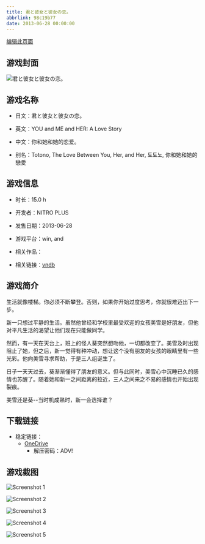 ```yaml
---
title: 君と彼女と彼女の恋。
abbrlink: 98c19b77
date: 2013-06-28 00:00:00
---
```

[编辑此页面](https://github.com/ACG-3/ADV3-source/blob/main/source/_posts/games/%E5%90%9B%E3%81%A8%E5%BD%BC%E5%A5%B3%E3%81%A8%E5%BD%BC%E5%A5%B3%E3%81%AE%E6%81%8B%E3%80%82.md)

## 游戏封面

![君と彼女と彼女の恋。](https://pan.timero.xyz/onedrive/img_lib_001/%E5%90%9B%E3%81%A8%E5%BD%BC%E5%A5%B3%E3%81%A8%E5%BD%BC%E5%A5%B3%E3%81%AE%E6%81%8B%E3%80%82_cover.avif)


## 游戏名称

- 日文：君と彼女と彼女の恋。
- 英文：YOU and ME and HER: A Love Story
- 中文：你和她和她的恋爱。

- 别名：Totono, The Love Between You, Her, and Her, 토토노, 你和她和她的戀愛


## 游戏信息

- 时长：15.0 h
- 开发者：NITRO PLUS
- 发售日期：2013-06-28
- 游戏平台：win, and
- 相关作品：

- 相关链接：[vndb](https://vndb.org/v7738)


## 游戏简介

生活就像楼梯。你必须不断攀登。否则，如果你开始过度思考，你就很难迈出下一步。

新一只想过平静的生活。虽然他曾经和学校里最受欢迎的女孩美雪是好朋友，但他对平凡生活的渴望让他们现在只能做同学。

然而，有一天在天台上，班上的怪人葵突然想吻他，一切都改变了。美雪及时出现阻止了她，但之后，新一觉得有种冲动，想让这个没有朋友的女孩的眼睛里有一些光彩。他向美雪寻求帮助，于是三人组诞生了。

日子一天天过去，葵渐渐懂得了朋友的意义。但与此同时，美雪心中沉睡已久的感情也苏醒了。随着她和新一之间距离的拉近，三人之间来之不易的感情也开始出现裂痕。

美雪还是葵--当时机成熟时，新一会选择谁？


## 下载链接

- 稳定链接：
    - [OneDrive](https://pan.timero.xyz/onedrive/adv_lib_001/%E5%90%9B%E3%81%A8%E5%BD%BC%E5%A5%B3%E3%81%A8%E5%BD%BC%E5%A5%B3%E3%81%AE%E6%81%8B%E3%80%82)
        - 解压密码：ADV!



## 游戏截图


![Screenshot 1](https://pan.timero.xyz/onedrive/img_lib_001/%E5%90%9B%E3%81%A8%E5%BD%BC%E5%A5%B3%E3%81%A8%E5%BD%BC%E5%A5%B3%E3%81%AE%E6%81%8B%E3%80%82_Screenshot_1.avif)

![Screenshot 2](https://pan.timero.xyz/onedrive/img_lib_001/%E5%90%9B%E3%81%A8%E5%BD%BC%E5%A5%B3%E3%81%A8%E5%BD%BC%E5%A5%B3%E3%81%AE%E6%81%8B%E3%80%82_Screenshot_2.avif)

![Screenshot 3](https://pan.timero.xyz/onedrive/img_lib_001/%E5%90%9B%E3%81%A8%E5%BD%BC%E5%A5%B3%E3%81%A8%E5%BD%BC%E5%A5%B3%E3%81%AE%E6%81%8B%E3%80%82_Screenshot_3.avif)

![Screenshot 4](https://pan.timero.xyz/onedrive/img_lib_001/%E5%90%9B%E3%81%A8%E5%BD%BC%E5%A5%B3%E3%81%A8%E5%BD%BC%E5%A5%B3%E3%81%AE%E6%81%8B%E3%80%82_Screenshot_4.avif)

![Screenshot 5](https://pan.timero.xyz/onedrive/img_lib_001/%E5%90%9B%E3%81%A8%E5%BD%BC%E5%A5%B3%E3%81%A8%E5%BD%BC%E5%A5%B3%E3%81%AE%E6%81%8B%E3%80%82_Screenshot_5.avif)

